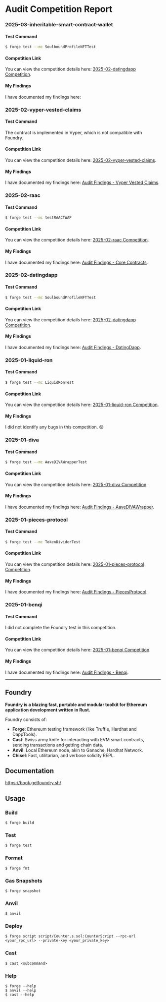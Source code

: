 # Audit Competition Report

### 2025-03-inheritable-smart-contract-wallet

#### Test Command

```bash
$ forge test --mc SoulboundProfileNFTTest
```

#### Competition Link

You can view the competition details here: [2025-02-datingdapp Competition](https://codehawks.cyfrin.io/c/2025-02-datingdapp).

#### My Findings

I have documented my findings here: 

### 2025-02-vyper-vested-claims

#### Test Command

The contract is implemented in Vyper, which is not compatible with Foundry.

#### Competition Link

You can view the competition details here: [2025-02-vyper-vested-claims](https://codehawks.cyfrin.io/c/2025-02-vyper-vested-claims).

#### My Findings

I have documented my findings here: [Audit Findings - Vyper Vested Claims](https://github.com/bamboochen92518/Audit-Competition-Report/tree/main/findings/2025-02-vyper-vested-claims/bambooboo-Vyper-Vested-Claims.md).

### 2025-02-raac

#### Test Command

```bash
$ forge test --mc testRAACTWAP
```

#### Competition Link

You can view the competition details here: [2025-02-raac Competition](https://codehawks.cyfrin.io/c/2025-02-raac).

#### My Findings

I have documented my findings here: [Audit Findings - Core Contracts](https://github.com/bamboochen92518/Audit-Competition-Report/tree/main/findings/2025-02-raac/bambooboo-Core-Contracts.md).

### 2025-02-datingdapp

#### Test Command

```bash
$ forge test --mc SoulboundProfileNFTTest
```

#### Competition Link

You can view the competition details here: [2025-02-datingdapp Competition](https://codehawks.cyfrin.io/c/2025-02-datingdapp).

#### My Findings

I have documented my findings here: [Audit Findings - DatingDapp](https://github.com/bamboochen92518/Audit-Competition-Report/tree/main/findings/2025-02-datingdapp/bambooboo-DatingDapp.md). 

### 2025-01-liquid-ron

#### Test Command

```bash
$ forge test --mc LiquidRonTest
```

#### Competition Link

You can view the competition details here: [2025-01-liquid-ron Competition](https://code4rena.com/audits/2025-01-liquid-ron).

#### My Findings

I did not identify any bugs in this competition. 😢

### 2025-01-diva

#### Test Command

```bash
$ forge test --mc AaveDIVAWrapperTest
```

#### Competition Link

You can view the competition details here: [2025-01-diva Competition](https://codehawks.cyfrin.io/c/2025-01-diva).

#### My Findings

I have documented my findings here: [Audit Findings - AaveDIVAWrapper](https://github.com/bamboochen92518/Audit-Competition-Report/tree/main/findings/2025-01-diva/bambooboo-Aave-DIVA-Wrapper.md). 

### 2025-01-pieces-protocol

#### Test Command

```bash
$ forge test --mc TokenDividerTest
```

#### Competition Link

You can view the competition details here: [2025-01-pieces-protocol Competition](https://codehawks.cyfrin.io/c/2025-01-pieces-protocol).

#### My Findings

I have documented my findings here: [Audit Findings - PiecesProtocol](https://github.com/bamboochen92518/Audit-Competition-Report/tree/main/findings/2025-01-pieces-protocol/bambooboo-Pieces-Protocol.md). 

### 2025-01-benqi

#### Test Command

I did not complete the Foundry test in this competition.

#### Competition Link

You can view the competition details here: [2025-01-benqi Competition](https://codehawks.cyfrin.io/c/2025-01-benqi).

#### My Findings

I have documented my findings here: [Audit Findings - Benqi](https://github.com/bamboochen92518/Audit-Competition-Report/tree/main/findings/2025-01-benqi/bambooboo-Ignite.md). 

---

## Foundry

**Foundry is a blazing fast, portable and modular toolkit for Ethereum application development written in Rust.**

Foundry consists of:

-   **Forge**: Ethereum testing framework (like Truffle, Hardhat and DappTools).
-   **Cast**: Swiss army knife for interacting with EVM smart contracts, sending transactions and getting chain data.
-   **Anvil**: Local Ethereum node, akin to Ganache, Hardhat Network.
-   **Chisel**: Fast, utilitarian, and verbose solidity REPL.

## Documentation

https://book.getfoundry.sh/

## Usage

### Build

```shell
$ forge build
```

### Test

```shell
$ forge test
```

### Format

```shell
$ forge fmt
```

### Gas Snapshots

```shell
$ forge snapshot
```

### Anvil

```shell
$ anvil
```

### Deploy

```shell
$ forge script script/Counter.s.sol:CounterScript --rpc-url <your_rpc_url> --private-key <your_private_key>
```

### Cast

```shell
$ cast <subcommand>
```

### Help

```shell
$ forge --help
$ anvil --help
$ cast --help
```
